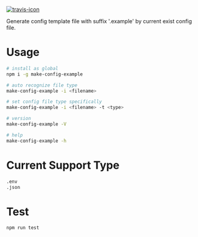 [![travis-icon]][travis-link]

Generate config template file with suffix '.example' by current exist config file.

# Usage
```sh
# install as global
npm i -g make-config-example

# auto recognize file type
make-config-example -i <filename>

# set config file type specifically
make-config-example -i <filename> -t <type>

# version
make-config-example -V

# help
make-config-example -h
```

# Current Support Type
```sh
.env
.json
```

# Test
```sh
npm run test
```

[travis-icon]:https://travis-ci.org/meiwhu/make-config-example.svg?branch=master
[travis-link]:https://travis-ci.org/meiwhu/make-config-example